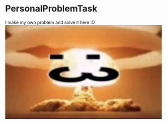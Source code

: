 # PersonalProblemTask
I make my own problem and solve it here :D
![Booom](https://github.com/SyahrulRahmadan/PersonalProblemTask/blob/main/20230505_075231.jpg)
